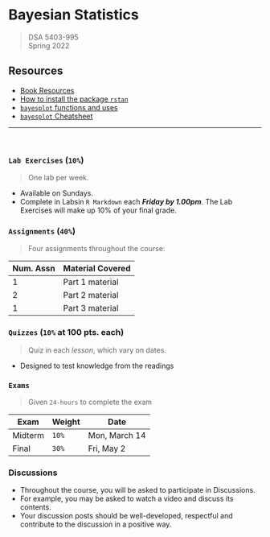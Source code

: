 # Bayesian Statistics
> DSA 5403-995  
> Spring 2022  

## Resources
* [Book Resources](https://sites.google.com/site/doingbayesiandataanalysis/home)
* [How to install the package `rstan`](https://github.com/stan-dev/rstan/wiki/RStan-Getting-Started)
* [`bayesplot` functions and uses](https://mc-stan.org/bayesplot/)
* [`bayesplot` Cheatsheet](https://raw.githubusercontent.com/rstudio/cheatsheets/main/bayesplot.pdf)


---
<br>

### `Lab Exercises` (`10%`)
> One lab per week. 
* Available on Sundays. 
* Complete in Labsin `R Markdown` each ***Friday by 1.00pm***. The Lab Exercises will make up 10% of your final grade.

### `Assignments` (`40%`)
> Four assignments throughout the course:

Num. Assn | Material Covered
----------|-----------------
1         | Part 1 material
2         | Part 2 material
1         | Part 3 material

### `Quizzes` (`10%` at 100 pts. each)
> Quiz in each *lesson*, which vary on dates.  
* Designed to test knowledge from the readings

### `Exams`
> Given `24-hours` to complete the exam

Exam    | Weight    | Date
--------|-----------|-------
Midterm | `10%` | Mon, March 14 
Final   | `30%` | Fri, May 2

### Discussions 
* Throughout the course, you will be asked to participate in Discussions.
* For example, you may be asked to watch a video and discuss its contents. 
* Your discussion posts should be well-developed, respectful and contribute to the discussion in a positive way.
